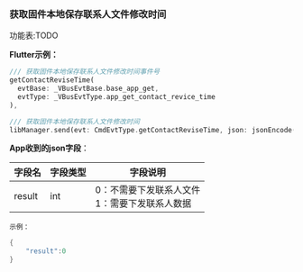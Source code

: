### 获取固件本地保存联系人文件修改时间


功能表:TODO

**Flutter示例：**

```dart
/// 获取固件本地保存联系人文件修改时间事件号
getContactReviseTime(
  evtBase: _VBusEvtBase.base_app_get,
  evtType: _VBusEvtType.app_get_contact_revice_time
),

/// 获取固件本地保存联系人文件修改时间
libManager.send(evt: CmdEvtType.getContactReviseTime, json: jsonEncode(json));
```



**App收到的json字段**：

| 字段名 | 字段类型 | 字段说明                                                     |
| ------ | -------- | ------------------------------------------------------------ |
| result | int      | 0：不需要下发联系人文件    <br />1：需要下发联系人数据 |


`示例：`

```c
{
    "result":0
}
```
